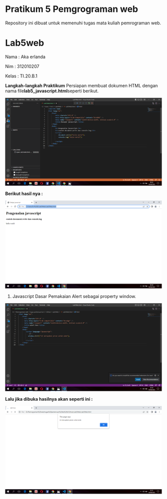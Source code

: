 # Pratikum 5 Pemgrograman web

Repository ini dibuat untuk memenuhi tugas mata kuliah pemrograman web.

# Lab5web

Nama    : Aka erlanda

Nim     : 312010207

Kelas   : TI.20.B.1

<b>Langkah-langkah Praktikum</b>
Persiapan membuat dokumen HTML dengan nama file<b>lab5_javascript.html</b>seperti berikut.

![img](gambar/png.1.png)

<b>Berikut hasil nya :</b>

![img](gambar/png.2.png)

1. Javascript Dasar
Pemakaian Alert sebagai property window.

![img](gambar/png.3.png)

<b>Lalu jika dibuka hasilnya akan seperti ini :</b>

![img](gambar/png.4.png)










